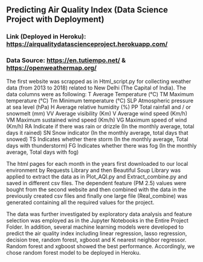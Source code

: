 ## Predicting Air Quality Index (Data Science Project with Deployment)

### Link (Deployed in Heroku): https://airqualitydatascienceproject.herokuapp.com/

### Data Source: https://en.tutiempo.net/ & https://openweathermap.org/

The first website was scrapped as in Html_script.py for collecting weather data (from 2013 to 2018) related to New Delhi (The Capital of India).
The data columns were as following:
T	Average Temperature (°C)
TM	Maximum temperature (°C)
Tm	Minimum temperature (°C)
SLP	Atmospheric pressure at sea level (hPa)
H	Average relative humidity (%)
PP	Total rainfall and / or snowmelt (mm)
VV	Average visibility (Km)
V	Average wind speed (Km/h)
VM	Maximum sustained wind speed (Km/h)
VG	Maximum speed of wind (Km/h)
RA	Indicate if there was rain or drizzle (In the monthly average, total days it rained)
SN	Snow indicator (In the monthly average, total days that snowed)
TS	Indicates whether there storm (In the monthly average, Total days with thunderstorm)
FG	Indicates whether there was fog (In the monthly average, Total days with fog)

The html pages for each month in the years first downloaded to our local environment by Requests Library and then Beautiful Soup Library was applied to extract the data as in Plot_AQI.py and Extract_combine.py and saved in different csv files. 
The dependent feature (PM 2.5) values were bought from the second website and then combined with the data in the previously created csv files and finally one large file (Real_combine) was generated containing all the required values for the project.

The data was further investigated by exploratory data analysis and feature selection was employed as in the Jupyter Notebooks in the Entire Project Folder. In addition, several machine learning models were developed to predict the air quality index including linear regression, lasso regression, decision tree, random forest, xgboost and K nearest neighbor regressor. Random forest and xgboost showed the best performance. Accordingly, we chose random forest model to be deployed in Heroku.
